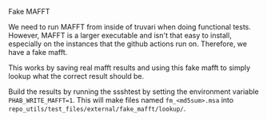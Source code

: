Fake MAFFT

We need to run MAFFT from inside of truvari when doing functional tests. However, MAFFT is a larger executable and isn't
that easy to install, especially on the instances that the github actions run on. Therefore, we have a fake mafft.

This works by saving real mafft results and using this fake mafft to simply lookup what the correct result should be.

Build the results by running the ssshtest by setting the environment variable `PHAB_WRITE_MAFFT=1`. 
This will make files named `fm_<md5sum>.msa` into `repo_utils/test_files/external/fake_mafft/lookup/`.
